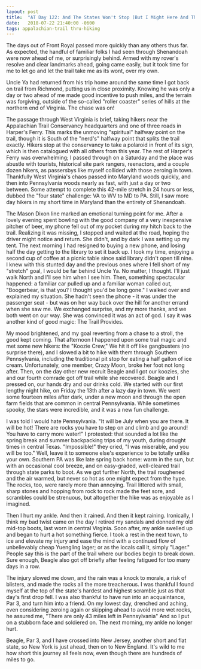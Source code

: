 ```yaml
---
layout: post
title:  "AT Day 122: And The States Won't Stop (But I Might Here And There)"
date:   2018-07-22 21:40:00 -0600
tags: appalachian-trail thru-hiking
---
```


The days out of Front Royal passed more quickly than any others thus far. As expected, the handful of familiar folks I had seen through Shenandoah were now ahead of me, or surprisingly behind. Armed with my rover's resolve and clear landmarks ahead, going came easily, but it took time for me to let go and let the trail take me as its wont, over my own.

Uncle Ya had returned from his trip home around the same time I got back on trail from Richmond, putting us in close proximity. Knowing he was only a day or two ahead of me made good incentive to push miles, and the terrain was forgiving, outside of the so-called "roller coaster" series of hills at the northern end of Virginia. The chase was on!

The passage through West Virginia is brief, taking hikers near the Appalachian Trail Conservancy headquarters and one of three roads in Harper's Ferry. This marks the unmoving "spiritual" halfway point on the trail, though it is South of the "nerd's" halfway point that splits the trail exactly. Hikers stop at the conservancy to take a polaroid in front of its sign, which is then catalogued with all others from this year. The rest of Harper's Ferry was overwhelming; I passed through on a Saturday and the place was abustle with tourists, historical site park rangers, reenactors, and a couple dozen hikers, as passersbys like myself collided with those zeroing in town. Thankfully West Virginia's chaos passed into Maryland woods quickly, and then into Pennsylvania woods nearly as fast, with just a day or two between. Some attempt to complete this 42-mile stretch in 24 hours or less, dubbed the "four state" challenge: VA to WV to MD to PA. Still, I saw more day hikers in my short time in Maryland than the entirety of Shenandoah.

The Mason Dixon line marked an emotional turning point for me. After a lovely evening spent bowling with the good company of a very inexpensive pitcher of beer, my phone fell out of my pocket during my hitch back to the trail. Realizing it was missing, I stopped and waited at the road, hoping the driver might notice and return. She didn't, and by dark I was setting up my tent. The next morning I had resigned to buying a new phone, and losing half the day getting to the library to set it back up. I took my time, enjoying a second cup of coffee at a picnic table since said library didn't open till nine. I knew with this stunted day and the previous ones where I fell short of my "stretch" goal, I would be far behind Uncle Ya. No matter, I thought. I'll just walk North and I'll see him when I see him. Then, something spectacular happened: a familiar car pulled up and a familiar woman called out, "Boogerbear, is that you? I thought you'd be long gone." I walked over and explained my situation. She hadn't seen the phone - it was under the passenger seat - but was on her way back over the hill for another errand when she saw me. We exchanged surprise, and my more thanks, and we both went on our way. She was convinced it was an act of god. I say it was another kind of good magic: The Trail Provides.

My mood brightened, and my goal reverting from a chase to a stroll, the good kept coming. That afternoon I happened upon some trail magic and met some new hikers: the "Koozie Crew," We hit it off like gangbusters (no surprise there), and I slowed a bit to hike with them through Southern Pennsylvania, including the traditional pit stop for eating a half gallon of ice cream. Unfortunately, one member, Crazy Moon, broke her foot not long after. Then, on the day other new recruit Beagle and I got our koozies, she and our fourth comrade got off trail while she recovered. Beagle and I pressed on, our hands dry and our drinks cold. We started with our first lengthy night hike, on Friday the 13th after a lazy day in town. We went some fourteen miles after dark, under a new moon and through the open farm fields that are common in central Pennsylvania. While sometimes spooky, the stars were incredible, and it was a new fun challenge.

I was told I would hate Pennsylvania. "It will be July when you are there. It will be hot! There are rocks you have to step on and climb and go around! You have to carry more water!" I protested: that sounded a lot like the spring break and summer backpacking trips of my youth, during drought times in central Texas. "Impossible!" they cried, "I was miserable, and you will be too." Well, leave it to someone else's experience to be totally unlike your own. Southern PA was like late spring back home: warm in the sun, but with an occasional cool breeze, and on easy-graded, well-cleared trail through state parks to boot. As we got further North, the trail roughened and the air warmed, but never so hot as one might expect from the hype. The rocks, too, were rarely more than annoying. Trail littered with small, sharp stones and hopping from rock to rock made the feet sore, and scrambles could be strenuous, but altogether the hike was as enjoyable as I imagined.

Then I hurt my ankle. And then it rained. And then it kept raining. Ironically, I think my bad twist came on the day I retired my sandals and donned my old mid-top boots, last worn in central Virginia. Soon after, my ankle swelled up and began to hurt a hot something fierce. I took a rest in the next town, to ice and elevate my injury and ease the mind with a continued flow of unbelievably cheap Yuengling lager; or as the locals call it, simply "Lager." People say this is the part of the trail where our bodies begin to break down. Sure enough, Beagle also got off briefly after feeling fatigued for too many days in a row.

The injury slowed me down, and the rain was a knock to morale, a risk of blisters, and made the rocks all the more treacherous. I was thankful I found myself at the top of the state's hardest and highest scramble just as that day's first drop fell. I was also thankful to have run into an acquaintance, Par 3, and turn him into a friend. On my lowest day, drenched and aching, even considering zeroing again or skipping ahead to avoid more wet rocks, he assured me, "There are only 43 miles left in Pennsylvania" And so I put on a stubborn face and soldiered on. The next morning, my ankle no longer hurt.

Beagle, Par 3, and I have crossed into New Jersey, another short and flat state, so New York is just ahead, then on to New England. It's wild to me how short this journey all feels now, even though there are hundreds of miles to go.
